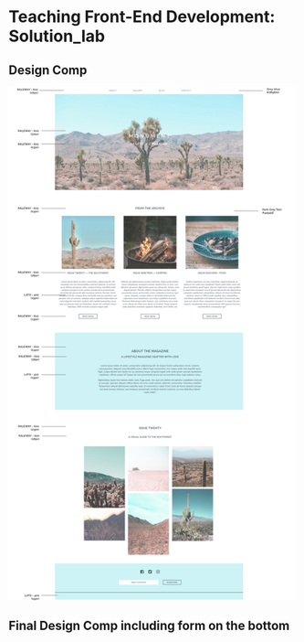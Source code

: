 # Teaching Front-End Development: Solution_lab

## Design Comp 

![Mockout](./landing_page_styleguide.png?raw=true "Final Mockup")

## Final Design Comp including form on the bottom 

